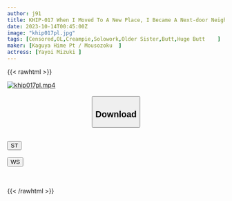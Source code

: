 ```yaml
---
author: j91
title: KHIP-017 When I Moved To A New Place, I Became A Next-door Neighbor, And I Begged A Lot Of Times To Beg A Big-assed Lady Who Was Weak Against Pressure, And When She Finally Let Me Have Sex With Her, The Single Office Lady's Sexual Desire Was So Great That She Had Creampie Sex All The Time. Mizuki Yayoi
date: 2023-10-14T00:45:00Z
image: "khip017pl.jpg"
tags: [Censored,OL,Creampie,Solowork,Older Sister,Butt,Huge Butt	]
maker: [Kaguya Hime Pt / Mousozoku  ]
actress: [Yayoi Mizuki ]
---
```



{{< rawhtml >}}

<div class="video" data-videoid="1a9vzpZwY7C1QP">
    <a href="javascript:;">
        <img src="https://my.j91.asia/posts/khip017pl/khip017pl.jpg" width="WIDTH" height="HEIGHT" alt="khip017pl.mp4" loading="lazy">
    </a>
</div>

<script type="text/javascript" src="https://j91.asia/asset/on-demand-st.js"></script>

<br>
  <link rel="stylesheet" href="https://j91.asia/asset/bs5.css">
  
  <center>
  <button class="btn btn-primary" type="button" data-bs-toggle="collapse" data-bs-target=".multi-collapse" aria-expanded="false" aria-controls="multiCollapseExample1 multiCollapseExample2"><h2>Download</h2></button></center>
</p>
<div class="row">
  <div class="col">
    <div class="collapse multi-collapse" id="multiCollapseExample1">
      <div class="card card-body">
	      	      <br>
<div class="buttons">  
<a href="https://streamtape.to/v/1a9vzpZwY7C1QP"><button class="btn-hover color-3"><i class="fa fa-download"></i> ST</button></a></div>
    </div>
  </div>
</div>
  <div class="col">
    <div class="collapse multi-collapse" id="multiCollapseExample2">
      <div class="card card-body">
	      <br>
<div class="buttons">
    <a href="https://wolfstream.tv/9pajsull5r4q"><button class="btn-hover color-9"><i class="fa fa-download"></i> WS</button></a></div>
<br><br>
      </div>
    </div>
  </div>
</div>

{{< /rawhtml >}}